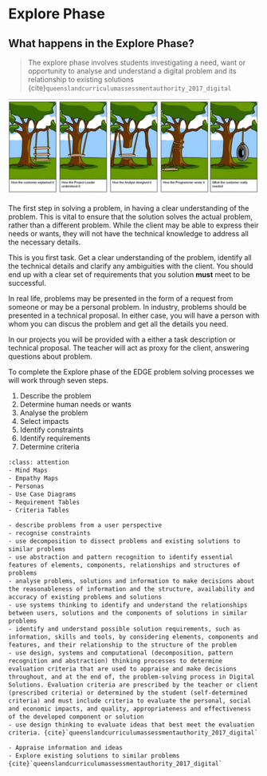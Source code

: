 # Explore Phase

## What happens in the Explore Phase?

> The explore phase involves students investigating a need, want or opportunity to analyse and understand a digital problem and its relationship to existing solutions {cite}`queenslandcurriculumassessmentauthority_2017_digital`

![problem specification cartoon](./assets/problem_specification.png)

The first step in solving a problem, in having a clear understanding of the problem. This is vital to ensure that the solution solves the actual problem, rather than a different problem. While the client may be able to express their needs or wants, they will not have the technical knowledge to address all the necessary details.

This is you first task. Get a clear understanding of the problem, identify all the technical details and clarify any ambiguities with the client. You should end up with a clear set of requirements that you solution **must** meet to be successful.

In real life, problems may be presented in the form of a request from someone or may be a personal problem. In industry, problems should be presented in a technical proposal. In either case, you will have a person with whom you can discus the problem and get all the details you need.

In our projects you will be provided with a either a task description or technical proposal. The teacher will act as proxy for the client, answering questions about problem.

To complete the Explore phase of the EDGE problem solving processes we will work through seven steps.

1. Describe the problem
2. Determine human needs or wants
3. Analyse the problem
4. Select impacts
5. Identify constraints
6. Identify requirements
7. Determine criteria

```{admonition} Tools used to complete the Explore phase:
:class: attention
- Mind Maps
- Empathy Maps
- Personas
- Use Case Diagrams
- Requirement Tables
- Criteria Tables
```

```{admonition} To explore the problem, students:
- describe problems from a user perspective
- recognise constraints
- use decomposition to dissect problems and existing solutions to similar problems
- use abstraction and pattern recognition to identify essential features of elements, components, relationships and structures of problems
- analyse problems, solutions and information to make decisions about the reasonableness of information and the structure, availability and accuracy of existing problems and solutions
- use systems thinking to identify and understand the relationships between users, solutions and the components of solutions in similar problems
- identify and understand possible solution requirements, such as information, skills and tools, by considering elements, components and features, and their relationship to the structure of the problem
- use design, systems and computational (decomposition, pattern recognition and abstraction) thinking processes to determine evaluation criteria that are used to appraise and make decisions throughout, and at the end of, the problem-solving process in Digital Solutions. Evaluation criteria are prescribed by the teacher or client (prescribed criteria) or determined by the student (self-determined criteria) and must include criteria to evaluate the personal, social and economic impacts, and quality, appropriateness and effectiveness of the developed component or solution
- use design thinking to evaluate ideas that best meet the evaluation criteria. {cite}`queenslandcurriculumassessmentauthority_2017_digital`
```

```{admonition} Unit 1 subject matter covered:
- Appraise information and ideas
- Explore existing solutions to similar problems
{cite}`queenslandcurriculumassessmentauthority_2017_digital`
```